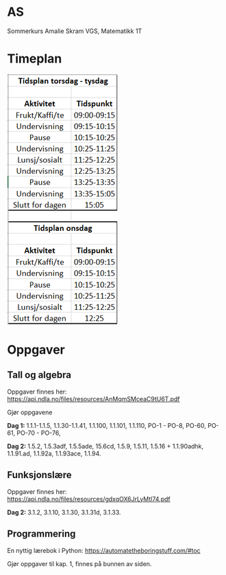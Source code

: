 # AS
Sommerkurs Amalie Skram VGS, Matematikk 1T

# Timeplan
![](timeplan.png)

# Oppgaver
## Tall og algebra
Oppgaver finnes her: https://api.ndla.no/files/resources/AnMqmSMceaC9tU6T.pdf

Gjør oppgavene

**Dag 1:** 1.1.1-1.1.5, 1.1.30-1.1.41, 1.1.100, 1.1.101, 1.1.110, PO-1 - PO-8, PO-60, PO-61, PO-70 - PO-76,

**Dag 2:** 1.5.2, 1.5.3adf, 1.5.5ade, 15.6cd, 1.5.9, 1.5.11, 1.5.16 + 1.1.90adhk, 1.1.91.ad, 1.1.92a, 1.1.93ace, 1.1.94.

## Funksjonslære

Oppgaver finnes her: https://api.ndla.no/files/resources/gdxqOX6JrLyMtl74.pdf

**Dag 2:** 3.1.2, 3.1.10, 3.1.30, 3.1.31d, 3.1.33.

## Programmering

En nyttig lærebok i Python: https://automatetheboringstuff.com/#toc

Gjør oppgaver til kap. 1, finnes på bunnen av siden.

[Emneevaluering, lag skjema]: #
